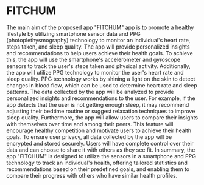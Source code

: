 # FITCHUM
The main aim of the proposed app "FITCHUM" app is to promote a healthy lifestyle by utilizing smartphone sensor data and PPG (photoplethysmography) technology to monitor an individual's heart rate, steps taken, and sleep quality. The app will provide personalized insights and recommendations to help users achieve their health goals.
To achieve this, the app will use the smartphone's accelerometer and gyroscope sensors to track the user's steps taken and physical activity. Additionally, the app will utilize PPG technology to monitor the user's heart rate and sleep quality. PPG technology works by shining a light on the skin to detect changes in blood flow, which can be used to determine heart rate and sleep patterns.
The data collected by the app will be analyzed to provide personalized insights and recommendations to the user. For example, if the app detects that the user is not getting enough sleep, it may recommend adjusting their bedtime routine or suggest relaxation techniques to improve sleep quality.
Furthermore, the app will allow users to compare their insights with themselves over time and among their peers. This feature will encourage healthy competition and motivate users to achieve their health goals.
To ensure user privacy, all data collected by the app will be encrypted and stored securely. Users will have complete control over their data and can choose to share it with others as they see fit.
In summary, the app "FITCHUM" is designed to utilize the sensors in a smartphone and PPG technology to track an individual's health, offering tailored statistics and recommendations based on their predefined goals, and enabling them to compare their progress with others who have similar health profiles.
